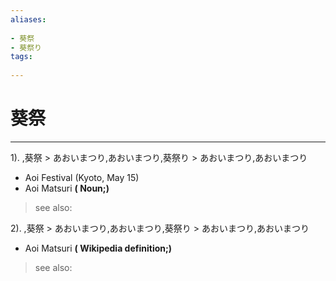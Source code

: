 ```yaml
---
aliases:
    
- 葵祭
- 葵祭り
tags:
    
---
```


# 葵祭
---
1).
,葵祭 > あおいまつり,あおいまつり,葵祭り > あおいまつり,あおいまつり

- Aoi Festival (Kyoto, May 15)
- Aoi Matsuri
**( Noun;)**
> see also: 
            
2).
,葵祭 > あおいまつり,あおいまつり,葵祭り > あおいまつり,あおいまつり

- Aoi Matsuri
**( Wikipedia definition;)**
> see also: 
            